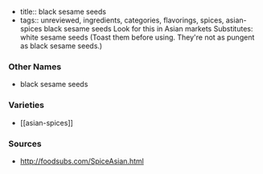 - title:: black sesame seeds
- tags:: unreviewed, ingredients, categories, flavorings, spices, asian-spices
black sesame seeds Look for this in Asian markets Substitutes: white sesame seeds (Toast them before using. They're not as pungent as black sesame seeds.)

### Other Names

* black sesame seeds

### Varieties

* [[asian-spices]]

### Sources
* http://foodsubs.com/SpiceAsian.html
